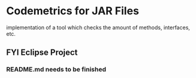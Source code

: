 # Codemetrics for JAR Files
implementation of a tool which checks the amount of methods, interfaces, etc.  

## FYI Eclipse Project

### README.md needs to be finished
